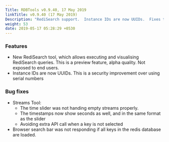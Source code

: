 ```yaml
---
Title: RDBTools v0.9.40, 17 May 2019
linkTitle: v0.9.40 (17 May 2019)
Description: "RediSearch support.  Instance IDs are now UUIDs.  Fixes to Streams tool and Browser search."
weight: 53
date: 2019-05-17 05:28:29 +0530
---
```

### Features

- New RediSearch tool, which allows executing and visualising RediSearch queries. This is a preview feature, alpha quality. Not exposed to end users.
- Instance IDs are now UUIDs. This is a security improvement over using serial numbers

### Bug fixes

- Streams Tool:
    - The time slider was not handing empty streams properly.
    - The timestamps now show seconds as well, and in the same format as the slider
    - Avoiding extra API call when a key is not selected
- Browser search bar was not responding if all keys in the redis database are loaded.
